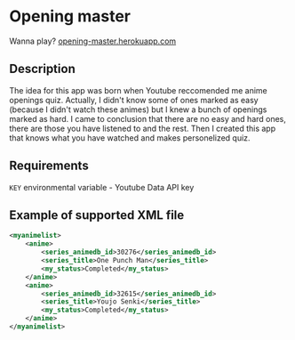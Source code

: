 # Opening master

Wanna play? [opening-master.herokuapp.com](https://opening-master.herokuapp.com/)

## Description

The idea for this app was born when Youtube reccomended me anime openings quiz.
Actually, I didn't know some of ones marked as easy (because I didn't watch these animes) but I knew
a bunch of openings marked as hard. I came to conclusion that there are no easy and hard ones, there
are those you have listened to and the rest. Then I created this app that knows what you have
watched and makes personelized quiz.

## Requirements

`KEY` environmental variable - Youtube Data API key

## Example of supported XML file

```xml
<myanimelist>
    <anime>
        <series_animedb_id>30276</series_animedb_id>
        <series_title>One Punch Man</series_title>
        <my_status>Completed</my_status>
    </anime>
    <anime>
        <series_animedb_id>32615</series_animedb_id>
        <series_title>Youjo Senki</series_title>
        <my_status>Completed</my_status>
    </anime>
</myanimelist>
```

